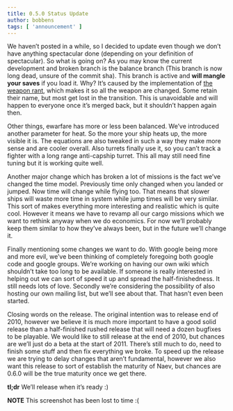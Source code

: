 ```yaml
---
title: 0.5.0 Status Update
author: bobbens
tags: [ 'announcement' ]
---
```


We haven’t posted in a while, so I decided to update even though we don’t have anything spectacular done (depending on your definition of spectacular). So what is going on? As you may know the current development and broken branch is the balance branch (This branch is now long dead, unsure of the commit sha). This branch is active and **will mangle your saves** if you load it. Why? It’s caused by the implementation of [the weapon rant](https://groups.google.com/d/topic/naev/NAofWIqhsQ4), which makes it so all the weapon are changed. Some retain their name, but most get lost in the transition. This is unavoidable and will happen to everyone once it’s merged back, but it shouldn’t happen again then.

Other things, ewarfare has more or less been balanced. We’ve introduced another parameter for heat. So the more your ship heats up, the more visible it is. The equations are also tweaked in such a way they make more sense and are cooler overall. Also turrets finally use it, so you can’t track a fighter with a long range anti-capship turret. This all may still need fine tuning but it is working quite well.

Another major change which has broken a lot of missions is the fact we’ve changed the time model. Previously time only changed when you landed or jumped. Now time will change while flying too. That means that slower ships will waste more time in system while jump times will be very similar. This sort of makes everything more interesting and realistic which is quite cool. However it means we have to revamp all our cargo missions which we want to rethink anyway when we do economics. For now we’ll probably keep them similar to how they’ve always been, but in the future we’ll change it.

Finally mentioning some changes we want to do. With google being more and more evil, we’ve been thinking of completely foregoing both google code and google groups. We’re working on having our own wiki which shouldn’t take too long to be available. If someone is really interested in helping out we can sort of speed it up and spread the half-finishedness. It still needs lots of love. Secondly we’re considering the possibility of also hosting our own mailing list, but we’ll see about that. That hasn’t even been started.

Closing words on the release. The original intention was to release end of 2010, however we believe it is much more important to have a good solid release than a half-finished rushed release that will need a dozen bugfixes to be playable. We would like to still release at the end of 2010, but chances are we’ll just do a beta at the start of 2011. There’s still much to do, need to finish some stuff and then fix everything we broke. To speed up the release we are trying to delay changes that aren’t fundamental, however we also want this release to sort of establish the maturity of Naev, but chances are 0.6.0 will be the true maturity once we get there.

**tl;dr** We’ll release when it’s ready :)

**NOTE** This screenshot has been lost to time :(